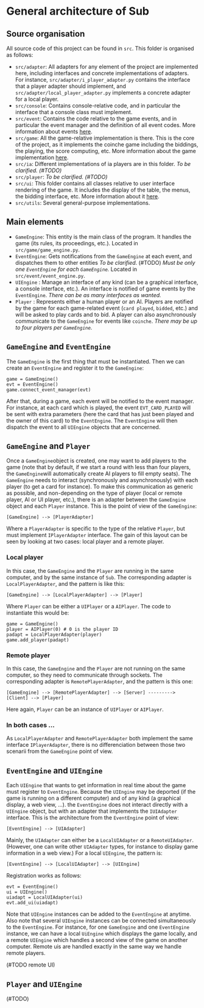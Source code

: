 # General architecture of Sub


## Source organisation

All source code of this project can be found in `src`. This folder is organised
as follows:
* `src/adapter`: All adapters for any element of the project are implemented
here, including interfaces and concrete implementations of adapters. For
instance, `src/adapter/i_player_adapter.py` contains the interface that a player
adapter should implement, and `src/adapter/local_player_adapter.py` implements a
concrete adapter for a local player.
* `src/console`: Contains console-relative code, and in particular the
interface that a console class must implement.
* `src/event`: Contains the code relative to the game events, and in particular
the event manager and the definition of all event codes. More information about
events [here](event.md).
* `src/game`: All the game-relative implementation is there. This is the core of
the project, as it implements the coinche game including the biddings, the
playing, the score computing, etc. More information about the game
implementation [here](game.md).
* `src/ia`: Different implementations of ia players are in this folder. *To be
clarified. (#TODO)*
* `src/player`: *To be clarified. (#TODO)* 
* `src/ui`: This folder contains all classes relative to user interface
rendering of the game. It includes the display of the table, the menus, the
bidding interface, etc. More information about it [here](ui.md).
* `src/utils`: Several general-purpose implementations. 


## Main elements

* `GameEngine`: This entity is the main class of the program. It handles the
game (its rules, its proceedings, etc.). Located in `src/game/game_engine.py`. 
* `EventEngine`: Gets notifications from the `GameEngine` at each event, and dispatches them to other entities *To be clarified*. (#TODO)
                    *Must be only one `EventEngine` for each `GameEngine`.*
                    Located in `src/event/event_engine.py`.
* `UIEngine` : Manage an interface of any kind (can be a graphical interface, a console interface, etc.). An interface is notified of game events
                    by the `EventEngine`. *There can be as many interfaces as wanted.*
* `Player` : Represents either a human player or an AI. Players are notified by the game for each game-related event (`card played`, `bidded`, etc.)
                and will be asked to play cards and to bid. A player can also asynchronously communicate to the `GameEngine` for events like `coinche`.
                *There may be up to four players per `GameEngine`.*


## `GameEngine` and `EventEngine`

The `GameEngine` is the first thing that must be instantiated. Then we can create an `EventEngine` and register it to the `GameEngine`:
```
game = GameEngine()
evt = EventEngine()
game.connect_event_manager(evt)
```

After that, during a game, each event will be notified to the event manager. For instance, at each card which is played, 
the event `EVT_CARD_PLAYED` will be sent with extra parameters (here the card that has just been played and the owner
of this card) to the `EventEngine`. The `EventEngine` will then dispatch the event to all `UIEngine` objects that 
are concerned.


## `GameEngine` and `Player`

Once a `GameEngine`object is created, one may want to add players to the game (note that by default, if we start a round 
with less than four players, the `GameEngine`will automatically create AI players to fill empty seats).
The `GameEngine` needs to interact (synchronously and asynchronously) with each player (to get a card for instance). 
To make this communication as generic as possible, and non-depending on the type of player (local or remote player, AI or UI player, etc.), 
there is an adapter between the `GameEngine` object and each `Player` instance. This is the point of view of the `GameEngine`:

```
[GameEngine] --> [PlayerAdapter]
```

Where a `PlayerAdapter` is specific to the type of the relative `Player`, but must implement `IPlayerAdapter` interface.
The gain of this layout can be seen by looking at two cases: local player and a remote player.

### Local player
In this case, the `GameEngine` and the `Player` are running in the same computer, and by the same instance of `Sub`.
The corresponding adapter is `LocalPlayerAdapter`, and the pattern is like this:

```
[GameEngine] --> [LocalPlayerAdapter] --> [Player]
```

Where `Player` can be either a `UIPlayer` or a `AIPlayer`. The code to instantiate this would be:
```
game = GameEngine()
player = AIPlayer(0) # 0 is the player ID 
padapt = LocalPlayerAdapter(player) 
game.add_player(padapt)
```

### Remote player
In this case, the `GameEngine` and the `Player` are not running on the same computer, so they need to communicate through sockets.
The corresponding adapter is `RemotePlayerAdapter`, and the pattern is this one:

```
[GameEngine] --> [RemotePlayerAdapter] --> [Server] ---------> [Client] --> [Player]
```
Here again, `Player` can be an instance of `UIPlayer` or `AIPlayer`.


### In both cases ...
As `LocalPlayerAdapter` and `RemotePlayerAdapter` both implement the same interface `IPlayerAdapter`, there is no differenciation
between those two scenarii from the `GameEngine` point of view.


## `EventEngine` and `UIEngine`

Each `UIEngine` that wants to get information in real time about the game must register to `EventEngine`. Because
the `UIEngine` may be deported (if the game is running on a different computer) and of any kind
(a graphical display, a web view, ...). the `EventEngine` does not 
interact directly with a `UIEngine` object, but with an adapter that implements the `IUIAdapter` interface.
This is the architecture from the `EventEngine` point of view:

```
[EventEngine] --> [UIAdapter]
```

Mainly, the `UIAdapter` can either be a `LocalUIAdapter` or a `RemoteUIAdapter`. (However, one can write other 
`UIAdapter` types, for instance to display game information in a web view.) For a local `UIEngine`, the pattern
is:
```
[EventEngine] --> [LocalUIAdapter] --> [UIEngine]
```

Registration works as follows:
```
evt = EventEngine()
ui = UIEngine()
uiadapt = LocalUIAdapter(ui)
evt.add_ui(uiadapt)
```

Note that `UIEngine` instances can be added to the `EventEngine` at anytime. Also note that several 
`UIEngine` instances can be connected simultaneously to the `EventEngine`. For instance, for one `GameEngine`
and one `EventEngine` instance, we can have a local `UiEngine` which displays the game locally, and a
remote `UIEngine` which handles a second view of the game on another computer. Remote uis are handled
exactly in the same way we handle remote players. 

(#TODO remote UI)

## `Player` and `UIEngine`

(#TODO)
